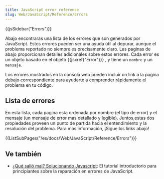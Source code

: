 ```yaml
---
title: JavaScript error reference
slug: Web/JavaScript/Reference/Errors
---
```


{{jsSidebar("Errors")}}

Abajo encontraras una lista de los errores que son generados por JavaScript. Estos errores pueden ser una ayuda útil al depurar, aunque el problema reportado no siempre es precisamente claro. Las paginas de abajo proporcionan detalles adicionales sobre estos errores. Cada error es un objeto basado en el objeto {{jsxref("Error")}} , y tiene un `nombre` y un `mensaje`.

Los errores mostrados en la consola web pueden incluir un link a la pagina debajo correspondiente para ayudarte a comprender rápidamente el problema en tu código.

## Lista de errores

En esta lista, cada pagina esta ordenada por nombre (el tipo de error) y el mensaje (un mensaje de error mas detallado y legible). Juntos,estas dos propiedades proveen un punto de partida hacia el entendimiento y la resolución del problema. Para mas información, ¡Sigue los links abajo!

{{ListSubPages("/es/docs/Web/JavaScript/Reference/Errors")}}

## Ve también

- [¿Qué salió mal? Solucionando Javascript](/es/docs/Learn_web_development/Core/Scripting/What_went_wrong): El tutorial introductorio para principiantes sobre la reparación en errores de JavaScript.
